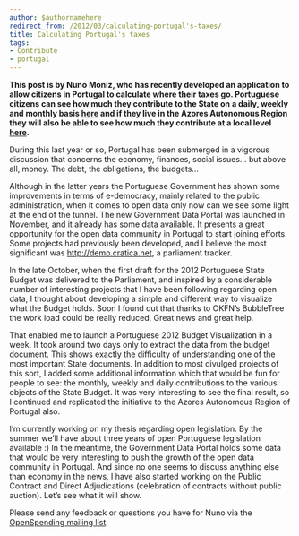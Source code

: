 ```yaml
--- 
author: $authornamehere
redirect_from: /2012/03/calculating-portugal's-taxes/
title: Calculating Portugal's taxes
tags: 
- Contribute
- portugal
---
```

**This post is by Nuno Moniz, who has recently developed an application to allow citizens in Portugal to calculate where their taxes go. Portuguese citizens can see how much they contribute to the State on a daily, weekly and monthly basis [here](http://www.nunomoniz.com/orcamento/) and if they live in the Azores Autonomous Region they will also be able to see how much they contribute at a local level [here](http://www.nunomoniz.com/orcamento/acores/).**

During this last year or so, Portugal has been submerged in a vigorous discussion that concerns the economy, finances, social issues… but above all, money. The debt, the obligations, the budgets...

Although in the latter years the Portuguese Government has shown some improvements in terms of e-democracy, mainly related to the public administration, when it comes to open data only now can we see some light at the end of the tunnel. The new Government Data Portal was launched in November, and it already has some data available. It presents a great opportunity for the open data community in Portugal to start joining efforts. Some projects had previously been developed, and I believe the most significant was http://demo.cratica.net, a parliament tracker.

In the late October, when the first draft for the 2012 Portuguese State Budget was delivered to the Parliament, and inspired by a considerable number of interesting projects that I have been following regarding open data, I thought about developing a simple and different way to visualize what the Budget holds. Soon I found out that thanks to OKFN’s BubbleTree the work load could be really reduced. Great news and great help.

That enabled me to launch a Portuguese 2012 Budget Visualization in a week. It took around two days only to extract the data from the budget document. This shows exactly the difficulty of understanding one of the most important State documents. In addition to most divulged projects of this sort, I added some additional information which that would be fun for people to see: the monthly, weekly and daily contributions to the various objects of the State Budget. It was very interesting to see the final result, so I continued and replicated the initiative to the Azores Autonomous Region of Portugal also.

I’m currently working on my thesis regarding open legislation. By the summer we’ll have about three years of open Portuguese legislation available :) In the meantime, the Government Data Portal holds some data that would be very interesting to push the growth of the open data community in Portugal. And since no one seems to discuss anything else than economy in the news, I have also started working on the Public Contract and Direct Adjudications (celebration of contracts without public auction). Let’s see what it will show.

Please send any feedback or questions you have for Nuno via the [OpenSpending mailing list](http://lists.okfn.org/mailman/listinfo/openspending). 

